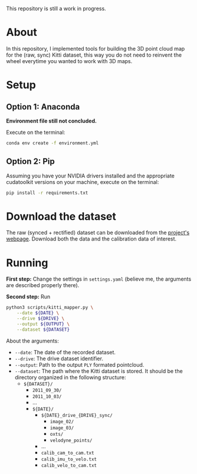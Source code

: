 This repository is still a work in progress.

# About
In this repository, I implemented tools for building the 3D point cloud map for the (raw, sync) Kitti dataset, this way you do not need to reinvent the wheel everytime you wanted to work with 3D maps.

# Setup

## Option 1: Anaconda

**Environment file still not concluded.**

Execute on the terminal:
```bash
conda env create -f environment.yml
```

## Option 2: Pip
Assuming you have your NVIDIA drivers installed and the appropriate cudatoolkit versions on your machine, execute on the terminal:
```bash
pip install -r requirements.txt
```

# Download the dataset
The raw (synced + rectified) dataset can be downloaded from the [project's webpage](https://www.cvlibs.net/datasets/kitti/raw_data.php). Download both the data and the calibration data of interest.

# Running

**First step:** Change the settings in `settings.yaml` (believe me, the arguments are described properly there).

**Second step:** Run 
```bash
python3 scripts/kitti_mapper.py \
    --date ${DATE} \
    --drive ${DRIVE} \
    --output ${OUTPUT} \
    --dataset ${DATASET}
```

About the arguments:
* `--date`: The date of the recorded dataset.
* `--drive`: The drive dataset identifier.
* `--output`: Path to the output `PLY` formated pointcloud.
* `--dataset`: The path where the Kitti dataset is stored. It should be the directory organized in the following structure:
  * `${DATASET}/`
    * `2011_09_30/`
    * `2011_10_03/`
    * ...
    * `${DATE}/`
      * `${DATE}_drive_{DRIVE}_sync/`
        * `image_02/`
        * `image_03/`
        * `oxts/`
        * `velodyne_points/`
      * ...
      * `calib_cam_to_cam.txt`
      * `calib_imu_to_velo.txt`
      * `calib_velo_to_cam.txt`
